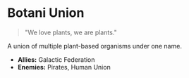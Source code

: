 # Botani Union

> "We love plants, we are plants."

A union of multiple plant-based organisms under one name.

- **Allies:** Galactic Federation
- **Enemies:** Pirates, Human Union

